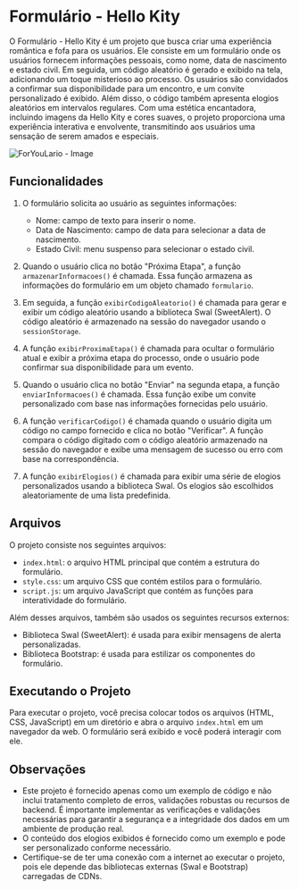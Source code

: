 # Formulário - Hello Kity

O Formulário - Hello Kity é um projeto que busca criar uma experiência romântica e fofa para os usuários. Ele consiste em um formulário onde os usuários fornecem informações pessoais, como nome, data de nascimento e estado civil. Em seguida, um código aleatório é gerado e exibido na tela, adicionando um toque misterioso ao processo. Os usuários são convidados a confirmar sua disponibilidade para um encontro, e um convite personalizado é exibido. Além disso, o código também apresenta elogios aleatórios em intervalos regulares. Com uma estética encantadora, incluindo imagens da Hello Kity e cores suaves, o projeto proporciona uma experiência interativa e envolvente, transmitindo aos usuários uma sensação de serem amados e especiais.

![ForYouLario -  Image](https://github.com/Chainatow777/Formulario-Hello-Kity/assets/107222555/1569d5c7-0bda-412b-80db-33ad50ff91b2)

## Funcionalidades

1. O formulário solicita ao usuário as seguintes informações:
   - Nome: campo de texto para inserir o nome.
   - Data de Nascimento: campo de data para selecionar a data de nascimento.
   - Estado Civil: menu suspenso para selecionar o estado civil.

2. Quando o usuário clica no botão "Próxima Etapa", a função `armazenarInformacoes()` é chamada. Essa função armazena as informações do formulário em um objeto chamado `formulario`.

3. Em seguida, a função `exibirCodigoAleatorio()` é chamada para gerar e exibir um código aleatório usando a biblioteca Swal (SweetAlert). O código aleatório é armazenado na sessão do navegador usando o `sessionStorage`.

4. A função `exibirProximaEtapa()` é chamada para ocultar o formulário atual e exibir a próxima etapa do processo, onde o usuário pode confirmar sua disponibilidade para um evento.

5. Quando o usuário clica no botão "Enviar" na segunda etapa, a função `enviarInformacoes()` é chamada. Essa função exibe um convite personalizado com base nas informações fornecidas pelo usuário.

6. A função `verificarCodigo()` é chamada quando o usuário digita um código no campo fornecido e clica no botão "Verificar". A função compara o código digitado com o código aleatório armazenado na sessão do navegador e exibe uma mensagem de sucesso ou erro com base na correspondência.

7. A função `exibirElogios()` é chamada para exibir uma série de elogios personalizados usando a biblioteca Swal. Os elogios são escolhidos aleatoriamente de uma lista predefinida.

## Arquivos

O projeto consiste nos seguintes arquivos:

- `index.html`: o arquivo HTML principal que contém a estrutura do formulário.
- `style.css`: um arquivo CSS que contém estilos para o formulário.
- `script.js`: um arquivo JavaScript que contém as funções para interatividade do formulário.

Além desses arquivos, também são usados os seguintes recursos externos:

- Biblioteca Swal (SweetAlert): é usada para exibir mensagens de alerta personalizadas.
- Biblioteca Bootstrap: é usada para estilizar os componentes do formulário.

## Executando o Projeto

Para executar o projeto, você precisa colocar todos os arquivos (HTML, CSS, JavaScript) em um diretório e abra o arquivo `index.html` em um navegador da web. O formulário será exibido e você poderá interagir com ele.

## Observações

- Este projeto é fornecido apenas como um exemplo de código e não inclui tratamento completo de erros, validações robustas ou recursos de backend. É importante implementar as verificações e validações necessárias para garantir a segurança e a integridade dos dados em um ambiente de produção real.
- O conteúdo dos elogios exibidos é fornecido como um exemplo e pode ser personalizado conforme necessário.
- Certifique-se de ter uma conexão com a internet ao executar o projeto, pois ele depende das bibliotecas externas (Swal e Bootstrap) carregadas de CDNs.
